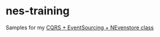 # nes-training


Samples for my [CQRS + EventSourcing + NEvenstore class](https://trello.com/b/7420nE7D/cqrs-crash-course)
